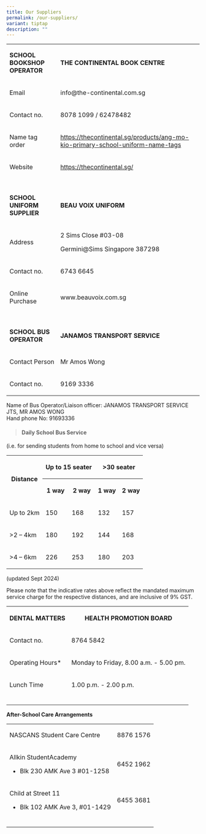```yaml
---
title: Our Suppliers
permalink: /our-suppliers/
variant: tiptap
description: ""
---
```

<table style="minWidth: 50px">
<colgroup>
<col>
<col>
</colgroup>
<tbody>
<tr>
<td rowspan="1" colspan="1">
<p><strong>SCHOOL</strong>  <strong>BOOKSHOP OPERATOR</strong>
</p>
</td>
<td rowspan="1" colspan="1">
<p><strong>THE CONTINENTAL BOOK CENTRE</strong>
</p>
</td>
</tr>
<tr>
<td rowspan="1" colspan="1">
<p>Email</p>
</td>
<td rowspan="1" colspan="1">
<p>info@the-continental.com.sg</p>
</td>
</tr>
<tr>
<td rowspan="1" colspan="1">
<p>Contact no.</p>
</td>
<td rowspan="1" colspan="1">
<p>8078 1099 / 62478482</p>
</td>
</tr>
<tr>
<td rowspan="1" colspan="1">
<p>Name tag order</p>
</td>
<td rowspan="1" colspan="1">
<p><a href="https://the" rel="noopener noreferrer nofollow" target="_blank">https://thecontinental.sg/products/ang-mo-kio-primary-school-uniform-name-tags</a>
</p>
</td>
</tr>
<tr>
<td rowspan="1" colspan="1">
<p>Website</p>
</td>
<td rowspan="1" colspan="1">
<p><a href="https://thecontinental.sg/" rel="noopener noreferrer nofollow" target="_blank">https://thecontinental.sg/</a>
</p>
</td>
</tr>
<tr>
<td rowspan="1" colspan="1">
<p></p>
<p></p>
</td>
<td rowspan="1" colspan="1">
<p></p>
<p></p>
</td>
</tr>
<tr>
<td rowspan="1" colspan="1">
<p><strong>SCHOOL UNIFORM SUPPLIER</strong>
</p>
</td>
<td rowspan="1" colspan="1">
<p><strong>BEAU VOIX UNIFORM</strong>
</p>
</td>
</tr>
<tr>
<td rowspan="1" colspan="1">
<p>Address</p>
</td>
<td rowspan="1" colspan="1">
<p>2 Sims Close #03-08</p>
<p>Germini@Sims Singapore 387298</p>
</td>
</tr>
<tr>
<td rowspan="1" colspan="1">
<p>Contact no.</p>
</td>
<td rowspan="1" colspan="1">
<p>6743 6645</p>
</td>
</tr>
<tr>
<td rowspan="1" colspan="1">
<p>Online Purchase</p>
</td>
<td rowspan="1" colspan="1">
<p>www.beauvoix.com.sg</p>
</td>
</tr>
<tr>
<td rowspan="1" colspan="1">
<p></p>
<p></p>
</td>
<td rowspan="1" colspan="1">
<p></p>
<p></p>
</td>
</tr>
<tr>
<td rowspan="1" colspan="1">
<p><strong>SCHOOL BUS OPERATOR</strong>
</p>
</td>
<td rowspan="1" colspan="1">
<p><strong>JANAMOS TRANSPORT SERVICE</strong>
</p>
</td>
</tr>
<tr>
<td rowspan="1" colspan="1">
<p>Contact Person</p>
</td>
<td rowspan="1" colspan="1">
<p>Mr Amos Wong</p>
</td>
</tr>
<tr>
<td rowspan="1" colspan="1">
<p>Contact no.</p>
</td>
<td rowspan="1" colspan="1">
<p>9169 3336</p>
</td>
</tr>
</tbody>
</table>
<p>Name of Bus Operator/Liaison officer: JANAMOS TRANSPORT SERVICE JTS, MR
AMOS WONG
<br>Hand phone No: 91693336</p>
<p></p>
<blockquote>
<h4>Daily School Bus Service&nbsp;</h4>
</blockquote>
<p>(i.e. for sending students from home to school and vice versa)</p>
<table style="minWidth: 125px">
<colgroup>
<col>
<col>
<col>
<col>
<col>
</colgroup>
<tbody>
<tr>
<th rowspan="2" colspan="1">
<p><strong>Distance</strong>
</p>
</th>
<th rowspan="1" colspan="2">
<p><strong>Up to 15 seater</strong>
</p>
</th>
<th rowspan="1" colspan="2">
<p><strong>&gt;30 seater</strong>
</p>
</th>
</tr>
<tr>
<th rowspan="1" colspan="1">
<p><strong>1 way</strong>
</p>
</th>
<th rowspan="1" colspan="1">
<p><strong>2 way</strong>
</p>
</th>
<th rowspan="1" colspan="1">
<p><strong>1 way</strong>
</p>
</th>
<th rowspan="1" colspan="1">
<p><strong>2 way</strong>
</p>
</th>
</tr>
<tr>
<td rowspan="1" colspan="1">
<p>Up to 2km</p>
</td>
<td rowspan="1" colspan="1">
<p>150</p>
</td>
<td rowspan="1" colspan="1">
<p>168</p>
</td>
<td rowspan="1" colspan="1">
<p>132</p>
</td>
<td rowspan="1" colspan="1">
<p>157</p>
</td>
</tr>
<tr>
<td rowspan="1" colspan="1">
<p>&gt;2 – 4km</p>
</td>
<td rowspan="1" colspan="1">
<p>180</p>
</td>
<td rowspan="1" colspan="1">
<p>192</p>
</td>
<td rowspan="1" colspan="1">
<p>144</p>
</td>
<td rowspan="1" colspan="1">
<p>168</p>
</td>
</tr>
<tr>
<td rowspan="1" colspan="1">
<p>&gt;4 – 6km</p>
</td>
<td rowspan="1" colspan="1">
<p>226</p>
</td>
<td rowspan="1" colspan="1">
<p>253</p>
</td>
<td rowspan="1" colspan="1">
<p>180</p>
</td>
<td rowspan="1" colspan="1">
<p>203</p>
</td>
</tr>
</tbody>
</table>
<p>(updated Sept 2024)</p>
<p></p>
<p>Please note that the indicative rates above reflect the mandated maximum
service charge for the respective distances, and are inclusive of 9% GST.</p>
<p></p>
<table style="minWidth: 50px">
<colgroup>
<col>
<col>
</colgroup>
<tbody>
<tr>
<th rowspan="1" colspan="1">
<p>DENTAL MATTERS</p>
</th>
<th rowspan="1" colspan="1">
<p>HEALTH PROMOTION BOARD</p>
</th>
</tr>
<tr>
<td rowspan="1" colspan="1">
<p>Contact no.</p>
</td>
<td rowspan="1" colspan="1">
<p>8764 5842</p>
</td>
</tr>
<tr>
<td rowspan="1" colspan="1">
<p>Operating Hours*</p>
</td>
<td rowspan="1" colspan="1">
<p>Monday to Friday, 8.00 a.m. - 5.00 pm.</p>
</td>
</tr>
<tr>
<td rowspan="1" colspan="1">
<p>Lunch Time</p>
</td>
<td rowspan="1" colspan="1">
<p>1.00 p.m. - 2.00 p.m.</p>
</td>
</tr>
<tr>
<td rowspan="1" colspan="1">
<p></p>
</td>
<td rowspan="1" colspan="1">
<p></p>
</td>
</tr>
</tbody>
</table>
<p><strong>After-School Care Arrangements</strong>
</p>
<table style="minWidth: 50px">
<colgroup>
<col>
<col>
</colgroup>
<tbody>
<tr>
<td rowspan="1" colspan="1">
<p>NASCANS Student Care Centre</p>
</td>
<td rowspan="1" colspan="1">
<p>8876 1576</p>
</td>
</tr>
<tr>
<td rowspan="1" colspan="1">
<p>Allkin StudentAcademy</p>
<ul data-tight="true" class="tight">
<li>
<p>Blk 230 AMK Ave 3 #01-1258</p>
</li>
</ul>
</td>
<td rowspan="1" colspan="1">
<p>6452 1962</p>
</td>
</tr>
<tr>
<td rowspan="1" colspan="1">
<p>Child at Street 11</p>
<ul data-tight="true" class="tight">
<li>
<p>Blk 102 AMK Ave 3, #01-1429</p>
</li>
</ul>
</td>
<td rowspan="1" colspan="1">
<p>6455 3681</p>
</td>
</tr>
<tr>
<td rowspan="1" colspan="1">
<p></p>
</td>
<td rowspan="1" colspan="1">
<p></p>
</td>
</tr>
</tbody>
</table>
<p></p>